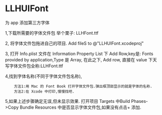 # LLHUIFont
为 app 添加第三方字体


1,下载所需要的字体文件包 举个栗子: LLHFont.ttf

2, 将字体文件包拖进自己的项目. Add fileS to @"LLHUIFont.xcodeproj"

3, 打开 Info.plist 文件在 Information Property List 下 Add Row,key是: Fonts provided by application,Type 是 Array,
	 在此之下, Add row, 直接在 value 下天写字体文件包全称:LLHFont.ttf
	 
4,找到字体名称(不同于字体文件包名称),

		方法1:用 Mac 的 Font Book 打开字体文件包.弹出框顶部显示的就是字体的名称.
		方法2:在 Xcode 中打印,慢慢找吧.
		
5,如果上述步骤确定无误,但未显示效果.
        	 打开项目 Targets  中Build Phases->Copy Bundle Resources 中是否显示字体文件包,如果没有点击+ 添加.

